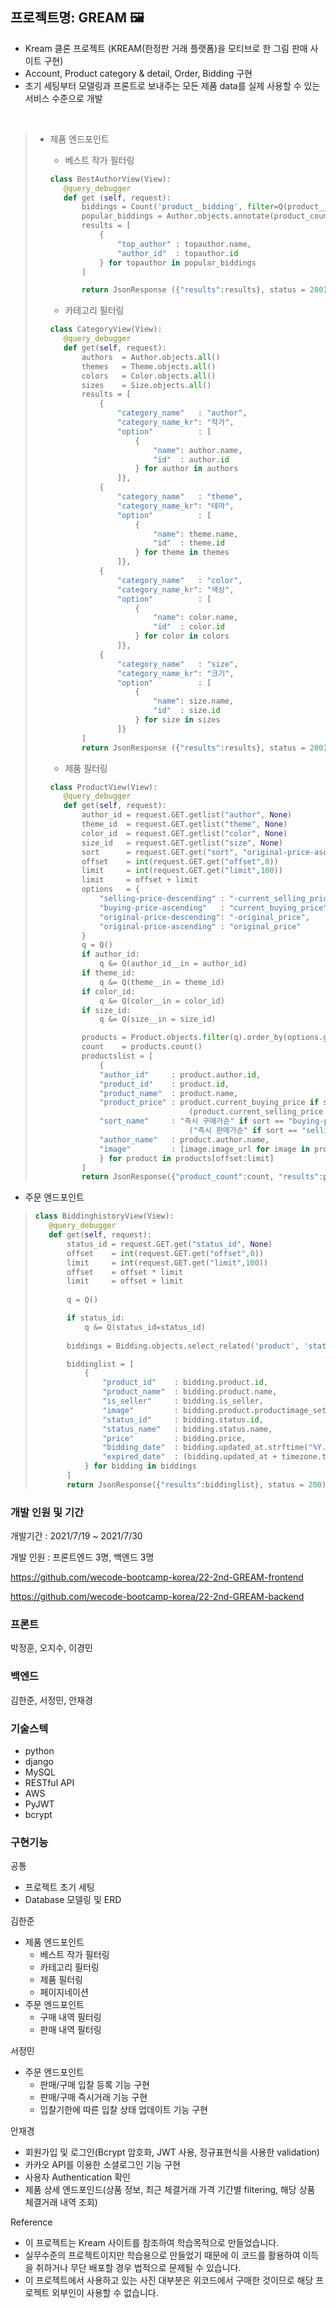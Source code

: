 ## 프로젝트명: GREAM 🖼
- Kream 클론 프로젝트 (KREAM(한정판 거래 플랫폼)을 모티브로 한 그림 판매 사이트 구현)
- Account, Product category & detail, Order, Bidding 구현
- 초기 세팅부터 모델링과 프론트로 보내주는 모든 제품 data를 실제 사용할 수 있는 서비스 수준으로 개발

<br>

>- 제품 엔드포인트
>   - 베스트 작가 필터링
>   ```python
>   class BestAuthorView(View):
>      @query_debugger
>      def get (self, request):
>          biddings = Count('product__bidding', filter=Q(product__bidding__is_seller=0))
>          popular_biddings = Author.objects.annotate(product_count = biddings).order_by('-product_count')[:4]
>          results = [
>              {
>                  "top_author" : topauthor.name,
>                  "author_id"  : topauthor.id
>              } for topauthor in popular_biddings
>          ]
>   
>          return JsonResponse ({"results":results}, status = 200)
>   ```
>   - 카테고리 필터링
>   ```python
>   class CategoryView(View):
>      @query_debugger
>      def get(self, request):
>          authors  = Author.objects.all()
>          themes   = Theme.objects.all()
>          colors   = Color.objects.all()
>          sizes    = Size.objects.all()
>          results = [
>              {
>                  "category_name"   : "author",
>                  "category_name_kr": "작가",
>                  "option"          : [
>                      {
>                          "name": author.name,
>                          "id"  : author.id
>                      } for author in authors
>                  ]},
>              {
>                  "category_name"   : "theme",
>                  "category_name_kr": "테마",
>                  "option"          : [
>                      {
>                          "name": theme.name,
>                          "id"  : theme.id
>                      } for theme in themes
>                  ]},
>              {
>                  "category_name"   : "color",
>                  "category_name_kr": "색상",
>                  "option"          : [
>                      {
>                          "name": color.name,
>                          "id"  : color.id
>                      } for color in colors
>                  ]},
>              {
>                  "category_name"   : "size",
>                  "category_name_kr": "크기",
>                  "option"          : [
>                      {
>                          "name": size.name,
>                          "id"  : size.id
>                      } for size in sizes
>                  ]}
>          ]
>          return JsonResponse ({"results":results}, status = 200)
>   ```
> 
>   - 제품 필터링
>   ```python
>   class ProductView(View):
>      @query_debugger
>      def get(self, request):
>          author_id = request.GET.getlist("author", None)
>          theme_id  = request.GET.getlist("theme", None)
>          color_id  = request.GET.getlist("color", None)
>          size_id   = request.GET.getlist("size", None)
>          sort      = request.GET.get("sort", "original-price-ascending")
>          offset    = int(request.GET.get("offset",0))
>          limit     = int(request.GET.get("limit",100))
>          limit     = offset + limit
>          options   = {
>              "selling-price-descending" : "-current_selling_price",
>              "buying-price-ascending"   : "current_buying_price",
>              "original-price-descending": "-original_price",
>              "original-price-ascending" : "original_price"
>          }
>          q = Q()
>          if author_id:
>              q &= Q(author_id__in = author_id)
>          if theme_id:
>              q &= Q(theme__in = theme_id)
>          if color_id:
>              q &= Q(color__in = color_id)
>          if size_id:
>              q &= Q(size__in = size_id)
>   
>          products = Product.objects.filter(q).order_by(options.get(sort, None))
>          count    = products.count()
>          productslist = [
>              {
>              "author_id"     : product.author.id,
>              "product_id"    : product.id,
>              "product_name"  : product.name,
>              "product_price" : product.current_buying_price if sort == "buying-price-ascending" else\
>                                  (product.current_selling_price if sort == "selling-price-descending" else product.original_price),
>              "sort_name"     : "즉시 구매가순" if sort == "buying-price-ascending" else\
>                                  ("즉시 판매가순" if sort == "selling-price-descending" else "발매가순"),
>              "author_name"   : product.author.name,
>              "image"         : [image.image_url for image in product.productimage_set.all()],
>              } for product in products[offset:limit]
>          ]
>          return JsonResponse({"product_count":count, "results":productslist}, status = 200)
>   ```

- 주문 엔드포인트
>```python
>class BiddinghistoryView(View):
>    @query_debugger
>    def get(self, request):
>        status_id = request.GET.get("status_id", None)
>        offset    = int(request.GET.get("offset",0))
>        limit     = int(request.GET.get("limit",100))
>        offset    = offset * limit
>        limit     = offset + limit
>        
>        q = Q()
>
>        if status_id:
>            q &= Q(status_id=status_id)
>         
>        biddings = Bidding.objects.select_related('product', 'status').filter(q)[offset:limit]
>
>        biddinglist = [
>            {
>                "product_id"    : bidding.product.id,
>                "product_name"  : bidding.product.name,
>                "is_seller"     : bidding.is_seller,
>                "image"         : bidding.product.productimage_set.first().image_url,
>                "status_id"     : bidding.status.id,
>                "status_name"   : bidding.status.name,
>                "price"         : bidding.price,
>                "bidding_date"  : bidding.updated_at.strftime("%Y.%m.%d"),
>                "expired_date"  : (bidding.updated_at + timezone.timedelta(days=bidding.expired_within.period)).strftime("%Y.%m.%d"),
>            } for bidding in biddings
>        ]
>        return JsonResponse({"results":biddinglist}, status = 200)
>```


### 개발 인원 및 기간

개발기간 : 2021/7/19 ~ 2021/7/30

개발 인원 : 프론트엔드 3명, 백엔드 3명

https://github.com/wecode-bootcamp-korea/22-2nd-GREAM-frontend

https://github.com/wecode-bootcamp-korea/22-2nd-GREAM-backend

### 프론트
박정훈, 오지수, 이경민

### 백엔드
김한준, 서정민, 안재경

### 기술스텍
- python
- django
- MySQL
- RESTful API
- AWS
- PyJWT
- bcrypt

### 구현기능

공통
- 프로젝트 초기 세팅
- Database 모델링 및 ERD

김한준
- 제품 엔드포인트
    - 베스트 작가 필터링
    - 카테고리 필터링
    - 제품 필터링
    - 페이지네이션
- 주문 엔드포인트
    - 구매 내역 필터링
    - 판매 내역 필터링

서정민
- 주문 엔드포인트
    - 판매/구매 입찰 등록 기능 구현
    - 판매/구매 즉시거래 기능 구현
    - 입찰기한에 따른 입찰 상태 업데이트 기능 구현

안재경
- 회원가입 및 로그인(Bcrypt 암호화, JWT 사용, 정규표현식을 사용한 validation)
- 카카오 API를 이용한 소셜로그인 기능 구현
- 사용자 Authentication 확인
- 제품 상세 엔드포인드(상품 정보, 최근 체결거래 가격 기간별 filtering, 해당 상품 체결거래 내역 조회)

Reference
- 이 프로젝트는 Kream 사이트를 참조하여 학습목적으로 만들었습니다.
- 실무수준의 프로젝트이지만 학습용으로 만들었기 때문에 이 코드를 활용하여 이득을 취하거나 무단 배포할 경우 법적으로 문제될 수 있습니다.
- 이 프로젝트에서 사용하고 있는 사진 대부분은 위코드에서 구매한 것이므로 해당 프로젝트 외부인이 사용할 수 없습니다.
